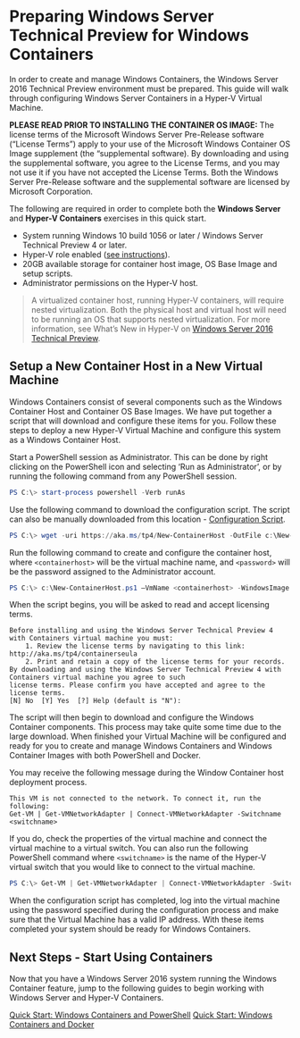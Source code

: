 # Preparing Windows Server Technical Preview for Windows Containers

In order to create and manage Windows Containers, the Windows Server 2016 Technical Preview environment must be prepared. This guide will walk through configuring Windows Server Containers in a Hyper-V Virtual Machine.

**PLEASE READ PRIOR TO INSTALLING THE CONTAINER OS IMAGE:**  The license terms of the Microsoft Windows Server Pre-Release software (“License Terms”) apply to your use of the Microsoft Windows Container OS Image supplement (the “supplemental software).  By downloading and using the supplemental software, you agree to the License Terms, and you may not use it if you have not accepted the License Terms. Both the Windows Server Pre-Release software and the supplemental software are licensed by Microsoft Corporation.  

The following are required in order to complete both the **Windows Server** and **Hyper-V Containers** exercises in this quick start.

* System running Windows 10 build 1056 or later / Windows Server Technical Preview 4 or later.
* Hyper-V role enabled ([see instructions](https://msdn.microsoft.com/virtualization/hyperv_on_windows/quick_start/walkthrough_install#UsingPowerShell)).
* 20GB available storage for container host image, OS Base Image and setup scripts.
* Administrator permissions on the Hyper-V host.

> A virtualized container host, running Hyper-V containers, will require nested virtualization. Both the physical host and virtual host will need to be running an OS that supports nested virtualization. For more information, see What’s New in Hyper-V on [Windows Server 2016 Technical Preview]( https://tnstage.redmond.corp.microsoft.com/en-US/library/dn765471.aspx#BKMK_nested).

## Setup a New Container Host in a New Virtual Machine

Windows Containers consist of several components such as the Windows Container Host and Container OS Base Images. We have put together a script that will download and configure these items for you. Follow these steps to deploy a new Hyper-V Virtual Machine and configure this system as a Windows Container Host.

Start a PowerShell session as Administrator. This can be done by right clicking on the PowerShell icon and selecting ‘Run as Administrator’, or by running the following command from any PowerShell session.

``` powershell
PS C:\> start-process powershell -Verb runAs
```

Use the following command to download the configuration script. The script can also be manually downloaded from this location - [Configuration Script](https://aka.ms/tp4/New-ContainerHost).
 
``` PowerShell
PS C:\> wget -uri https://aka.ms/tp4/New-ContainerHost -OutFile c:\New-ContainerHost.ps1
```
   
Run the following command to create and configure the container host, where `<containerhost>` will be the virtual machine name, and `<password>` will be the password assigned to the Administrator account.

``` powershell
PS C:\> c:\New-ContainerHost.ps1 –VmName <containerhost> -WindowsImage ServerDatacenterCore -Hyperv
```
  
When the script begins, you will be asked to read and accept licensing terms.

```
Before installing and using the Windows Server Technical Preview 4 with Containers virtual machine you must:
    1. Review the license terms by navigating to this link: http://aka.ms/tp4/containerseula
    2. Print and retain a copy of the license terms for your records.
By downloading and using the Windows Server Technical Preview 4 with Containers virtual machine you agree to such
license terms. Please confirm you have accepted and agree to the license terms.
[N] No  [Y] Yes  [?] Help (default is "N"):
```

The script will then begin to download and configure the Windows Container components. This process may take quite some time due to the large download. When finished your Virtual Machine will be configured and ready for you to create and manage Windows Containers and Windows Container Images with both PowerShell and Docker.  

You may receive the following message during the Window Container host deployment process. 
```
This VM is not connected to the network. To connect it, run the following:
Get-VM | Get-VMNetworkAdapter | Connect-VMNetworkAdapter -Switchname <switchname>
```  
If you do, check the properties of the virtual machine and connect the virtual machine to a virtual switch. You can also run the following PowerShell command where `<switchname>` is the name of the Hyper-V virtual switch that you would like to connect to the virtual machine.

``` powershell 
PS C:\> Get-VM | Get-VMNetworkAdapter | Connect-VMNetworkAdapter -Switchname <switchname>
```

When the configuration script has completed, log into the virtual machine using the password specified during the configuration process and make sure that the Virtual Machine has a valid IP address. With these items completed your system should be ready for Windows Containers. 

## Next Steps - Start Using Containers

Now that you have a Windows Server 2016 system running the Windows Container feature, jump to the following guides to begin working with Windows Server and Hyper-V Containers.
 
[Quick Start: Windows Containers and PowerShell](./manage_powershell.md)
[Quick Start: Windows Containers and Docker](./manage_docker.md) 